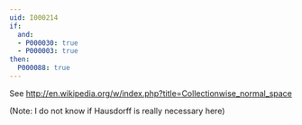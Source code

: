 ```yaml
---
uid: I000214
if:
  and:
  - P000030: true
  - P000003: true
then:
  P000088: true
---
```


See 
http://en.wikipedia.org/w/index.php?title=Collectionwise_normal_space

(Note: I do not know if Hausdorff is really necessary here)

